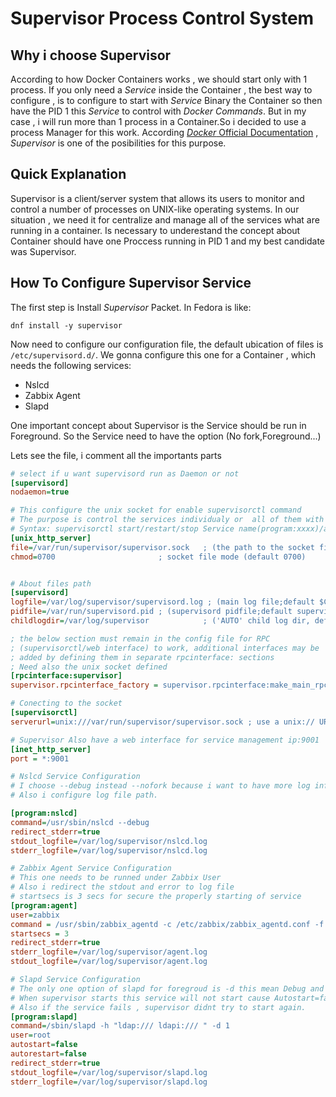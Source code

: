 # Supervisor Process Control System

## Why i choose Supervisor

According to how Docker Containers works , we should start only with 1 process. If you only need a _Service_ inside the Container , the best way to configure , is to configure to start with _Service_ Binary the Container so then have the PID 1 this _Service_ to control with _Docker Commands_.
But in my case , i will run more than 1 process in a Container.So i decided to use a process Manager for this work.
According [_Docker_ Official Documentation](https://docs.docker.com/engine/admin/multi-service_container/) , _Supervisor_ is one of the posibilities for this purpose.

## Quick Explanation

Supervisor is a client/server system that allows its users to monitor and control a number of processes on UNIX-like operating systems.
In our situation , we need it for centralize and manage all of the services what are running in a container.
Is necessary to underestand the concept about Container should have one Proccess running in PID 1 and my best candidate was Supervisor.

## How To Configure Supervisor Service 

The first step is Install _Supervisor_ Packet. In Fedora is like:

    dnf install -y supervisor
    
Now need to configure our configuration file, the default ubication of files is `/etc/supervisord.d/`.
We gonna configure this one for a Container , which needs the following services:

- Nslcd
- Zabbix Agent
- Slapd

One important concept about Supervisor is the Service should be run in Foreground. So the Service need to have the option (No fork,Foreground...)

Lets see the file, i comment all the importants parts

```INI
# select if u want supervisord run as Daemon or not
[supervisord]
nodaemon=true

# This configure the unix socket for enable supervisorctl command
# The purpose is control the services individualy or  all of them with a simple command.
# Syntax: supervisorctl start/restart/stop Service name(program:xxxx)/all
[unix_http_server]
file=/var/run/supervisor/supervisor.sock   ; (the path to the socket file)
chmod=0700                       ; socket file mode (default 0700)


# About files path
[supervisord]
logfile=/var/log/supervisor/supervisord.log ; (main log file;default $CWD/supervisord.log)
pidfile=/var/run/supervisord.pid ; (supervisord pidfile;default supervisord.pid)
childlogdir=/var/log/supervisor            ; ('AUTO' child log dir, default $TEMP)

; the below section must remain in the config file for RPC
; (supervisorctl/web interface) to work, additional interfaces may be
; added by defining them in separate rpcinterface: sections
; Need also the unix socket defined
[rpcinterface:supervisor]
supervisor.rpcinterface_factory = supervisor.rpcinterface:make_main_rpcinterface

# Conecting to the socket 
[supervisorctl]
serverurl=unix:///var/run/supervisor/supervisor.sock ; use a unix:// URL  for a unix socket

# Supervisor Also have a web interface for service management ip:9001
[inet_http_server]
port = *:9001

# Nslcd Service Configuration
# I choose --debug instead --nofork because i want to have more log information.
# Also i configure log file path.

[program:nslcd]
command=/usr/sbin/nslcd --debug
redirect_stderr=true
stdout_logfile=/var/log/supervisor/nslcd.log
stderr_logfile=/var/log/supervisor/nslcd.log

# Zabbix Agent Service Configuration
# This one needs to be runned under Zabbix User
# Also i redirect the stdout and error to log file
# startsecs is 3 secs for secure the properly starting of service
[program:agent]
user=zabbix
command = /usr/sbin/zabbix_agentd -c /etc/zabbix/zabbix_agentd.conf -f
startsecs = 3
redirect_stderr=true
stderr_logfile=/var/log/supervisor/agent.log
stdout_logfile=/var/log/supervisor/agent.log

# Slapd Service Configuration
# The only one option of slapd for foregroud is -d this mean Debug and i set 1 for more information
# When supervisor starts this service will not start cause Autostart=false
# Also if the service fails , supervisor didnt try to start again.
[program:slapd]
command=/sbin/slapd -h "ldap:/// ldapi:/// " -d 1
user=root
autostart=false
autorestart=false
redirect_stderr=true
stdout_logfile=/var/log/supervisor/slapd.log
stderr_logfile=/var/log/supervisor/slapd.log
```




